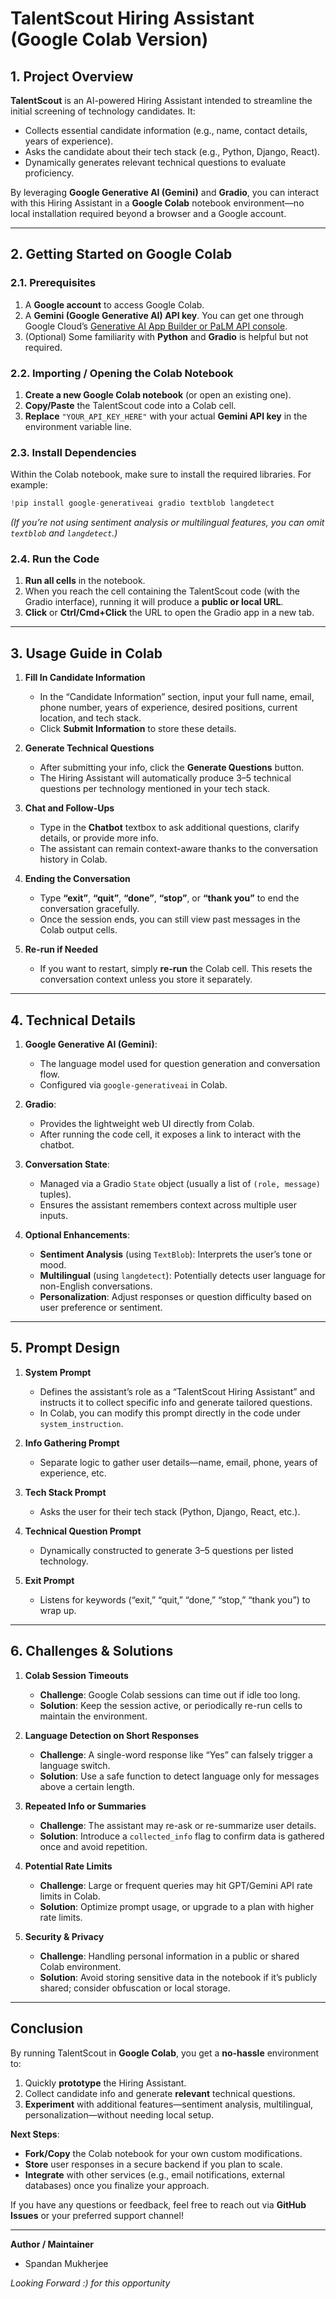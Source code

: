 
# TalentScout Hiring Assistant (Google Colab Version)

## 1. Project Overview

**TalentScout** is an AI-powered Hiring Assistant intended to streamline the initial screening of technology candidates. It:
- Collects essential candidate information (e.g., name, contact details, years of experience).
- Asks the candidate about their tech stack (e.g., Python, Django, React).
- Dynamically generates relevant technical questions to evaluate proficiency.

By leveraging **Google Generative AI (Gemini)** and **Gradio**, you can interact with this Hiring Assistant in a **Google Colab** notebook environment—no local installation required beyond a browser and a Google account.

---

## 2. Getting Started on Google Colab

### 2.1. Prerequisites
1. A **Google account** to access Google Colab.
2. A **Gemini (Google Generative AI) API key**. You can get one through Google Cloud’s [Generative AI App Builder or PaLM API console](https://ai.google.dev/aistudio).  
3. (Optional) Some familiarity with **Python** and **Gradio** is helpful but not required.

### 2.2. Importing / Opening the Colab Notebook
1. **Create a new Google Colab notebook** (or open an existing one).
2. **Copy/Paste** the TalentScout code into a Colab cell.  
3. **Replace** `"YOUR_API_KEY_HERE"` with your actual **Gemini API key** in the environment variable line.

### 2.3. Install Dependencies
Within the Colab notebook, make sure to install the required libraries. For example:
```python
!pip install google-generativeai gradio textblob langdetect
```
*(If you’re not using sentiment analysis or multilingual features, you can omit `textblob` and `langdetect`.)*

### 2.4. Run the Code
1. **Run all cells** in the notebook. 
2. When you reach the cell containing the TalentScout code (with the Gradio interface), running it will produce a **public or local URL**. 
3. **Click** or **Ctrl/Cmd+Click** the URL to open the Gradio app in a new tab.

---

## 3. Usage Guide in Colab

1. **Fill In Candidate Information**  
   - In the “Candidate Information” section, input your full name, email, phone number, years of experience, desired positions, current location, and tech stack.  
   - Click **Submit Information** to store these details.

2. **Generate Technical Questions**  
   - After submitting your info, click the **Generate Questions** button.  
   - The Hiring Assistant will automatically produce 3–5 technical questions per technology mentioned in your tech stack.

3. **Chat and Follow-Ups**  
   - Type in the **Chatbot** textbox to ask additional questions, clarify details, or provide more info.  
   - The assistant can remain context-aware thanks to the conversation history in Colab.

4. **Ending the Conversation**  
   - Type **“exit”**, **“quit”**, **“done”**, **“stop”**, or **“thank you”** to end the conversation gracefully.  
   - Once the session ends, you can still view past messages in the Colab output cells.

5. **Re-run if Needed**  
   - If you want to restart, simply **re-run** the Colab cell. This resets the conversation context unless you store it separately.

---

## 4. Technical Details

1. **Google Generative AI (Gemini)**:  
   - The language model used for question generation and conversation flow.  
   - Configured via `google-generativeai` in Colab.

2. **Gradio**:  
   - Provides the lightweight web UI directly from Colab.  
   - After running the code cell, it exposes a link to interact with the chatbot.

3. **Conversation State**:  
   - Managed via a Gradio `State` object (usually a list of `(role, message)` tuples).  
   - Ensures the assistant remembers context across multiple user inputs.

4. **Optional Enhancements**:
   - **Sentiment Analysis** (using `TextBlob`): Interprets the user’s tone or mood.  
   - **Multilingual** (using `langdetect`): Potentially detects user language for non-English conversations.  
   - **Personalization**: Adjust responses or question difficulty based on user preference or sentiment.

---

## 5. Prompt Design

1. **System Prompt**  
   - Defines the assistant’s role as a “TalentScout Hiring Assistant” and instructs it to collect specific info and generate tailored questions.  
   - In Colab, you can modify this prompt directly in the code under `system_instruction`.

2. **Info Gathering Prompt**  
   - Separate logic to gather user details—name, email, phone, years of experience, etc.

3. **Tech Stack Prompt**  
   - Asks the user for their tech stack (Python, Django, React, etc.).

4. **Technical Question Prompt**  
   - Dynamically constructed to generate 3–5 questions per listed technology.

5. **Exit Prompt**  
   - Listens for keywords (“exit,” “quit,” “done,” “stop,” “thank you”) to wrap up.

---

## 6. Challenges & Solutions

1. **Colab Session Timeouts**  
   - **Challenge**: Google Colab sessions can time out if idle too long.  
   - **Solution**: Keep the session active, or periodically re-run cells to maintain the environment.

2. **Language Detection on Short Responses**  
   - **Challenge**: A single-word response like “Yes” can falsely trigger a language switch.  
   - **Solution**: Use a safe function to detect language only for messages above a certain length.

3. **Repeated Info or Summaries**  
   - **Challenge**: The assistant may re-ask or re-summarize user details.  
   - **Solution**: Introduce a `collected_info` flag to confirm data is gathered once and avoid repetition.

4. **Potential Rate Limits**  
   - **Challenge**: Large or frequent queries may hit GPT/Gemini API rate limits in Colab.  
   - **Solution**: Optimize prompt usage, or upgrade to a plan with higher rate limits.

5. **Security & Privacy**  
   - **Challenge**: Handling personal information in a public or shared Colab environment.  
   - **Solution**: Avoid storing sensitive data in the notebook if it’s publicly shared; consider obfuscation or local storage.  

---

## Conclusion

By running TalentScout in **Google Colab**, you get a **no-hassle** environment to:
1. Quickly **prototype** the Hiring Assistant.
2. Collect candidate info and generate **relevant** technical questions.
3. **Experiment** with additional features—sentiment analysis, multilingual, personalization—without needing local setup.

**Next Steps**:
- **Fork/Copy** the Colab notebook for your own custom modifications.  
- **Store** user responses in a secure backend if you plan to scale.  
- **Integrate** with other services (e.g., email notifications, external databases) once you finalize your approach.

If you have any questions or feedback, feel free to reach out via **GitHub Issues** or your preferred support channel!

---  

**Author / Maintainer**  
- Spandan Mukherjee 

*Looking Forward :) for this opportunity*
